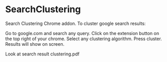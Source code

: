 # SearchClustering
Search Clustering Chrome addon.
To cluster google search results: 

Go to google.com and search any query.
Click on the extension button on the top right of your chrome.
Select any clustering algorithm.
Press cluster.
Results will show on screen.

Look at search result clustering.pdf

